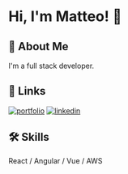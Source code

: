 # Hi, I'm Matteo! 👋

## 🚀 About Me
I'm a full stack developer.


## 🔗 Links
[![portfolio](https://img.shields.io/badge/portfolio-000?style=for-the-badge&logo=ko-fi&logoColor=white)](https://matteo.courqu.in/)
[![linkedin](https://img.shields.io/badge/linkedin-0A66C2?style=for-the-badge&logo=linkedin&logoColor=white)](https://www.linkedin.com/in/matteo-courquin//)

## 🛠 Skills

React / Angular / Vue / AWS
